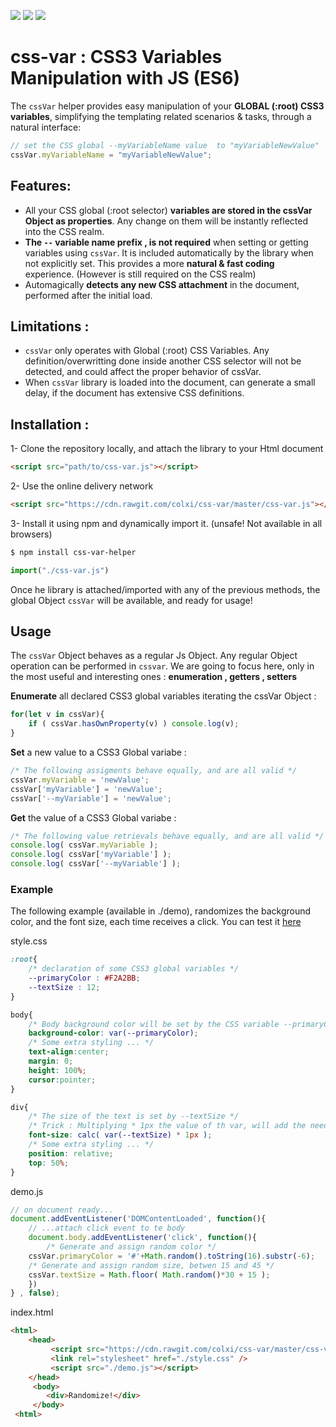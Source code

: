 ![](https://img.shields.io/badge/cdn-cdn.rawgit-green.svg)
![](https://img.shields.io/badge/Javascript-ES6-orange.svg)
![](https://img.shields.io/badge/markup-CSS3-blue.svg)

# css-var : CSS3 Variables Manipulation with JS (ES6)
The `cssVar` helper provides easy manipulation of your **GLOBAL (:root) CSS3 variables**, simplifying the templating related scenarios & tasks, through a natural interface:

```javascript
// set the CSS global --myVariableName value  to "myVariableNewValue"
cssVar.myVariableName = "myVariableNewValue";
```

## Features:
- All your CSS global (:root selector) **variables are stored in the cssVar Object as properties**. Any change on them will be instantly reflected into the CSS realm.
- **The `--` variable name prefix , is not required** when setting or getting variables using `cssVar`. It is included automatically by the library when not explicitly set. This provides a more **natural & fast coding** experience. (However is still required on the CSS realm)
- Automagically **detects any new CSS attachment** in the document, performed after the initial load.

## Limitations :
- `cssVar` only operates with Global (:root) CSS Variables. Any definition/overwritting done inside another CSS selector will not be detected, and could affect the proper behavior of cssVar.
- When `cssVar` library is loaded into the document, can generate a small delay, if the document has extensive CSS definitions.

## Installation :

1- Clone the repository locally, and attach the library to your Html document
 ```html
<script src="path/to/css-var.js"></script>
```

2- Use the online delivery network
 ```html
<script src="https://cdn.rawgit.com/colxi/css-var/master/css-var.js"></script>
```

3- Install it using npm and dynamically import it. (unsafe! Not available in all browsers)
 ```bash
$ npm install css-var-helper
```
```javascript
import("./css-var.js")
```

Once he library is attached/imported with any of the previous methods, the global Object `cssVar` will be available, and ready for usage!

## Usage
The `cssVar` Object behaves as a regular Js Object.  Any regular Object operation can be performed in `cssvar`. We are going to focus here, only in the most useful and interesting ones : **enumeration , getters , setters**

**Enumerate** all declared CSS3 global variables iterating the cssVar Object :
```javascript
for(let v in cssVar){
    if ( cssVar.hasOwnProperty(v) ) console.log(v);
}
```
**Set** a new value to a  CSS3 Global variabe :
```javascript
/* The following assigments behave equally, and are all valid */
cssVar.myVariable = 'newValue';
cssVar['myVariable'] = 'newValue';
cssVar['--myVariable'] = 'newValue';
```
**Get** the value of a CSS3 Global variabe :
```javascript
/* The following value retrievals behave equally, and are all valid */
console.log( cssVar.myVariable );
console.log( cssVar['myVariable'] );
console.log( cssVar['--myVariable'] );
```

### Example
The following example (available in ./demo), randomizes the background color, and the font size, each time receives a click.
You can test it [here](https://colxi.github.io/css-var/demo/)

style.css
```css
:root{
    /* declaration of some CSS3 global variables */
    --primaryColor : #F2A2BB;
    --textSize : 12;
}

body{
    /* Body background color will be set by the CSS variable --primaryColor */
    background-color: var(--primaryColor);
    /* Some extra styling ... */
    text-align:center;
    margin: 0;
    height: 100%;
    cursor:pointer;
}

div{
    /* The size of the text is set by --textSize */
    /* Trick : Multiplying * 1px the value of th var, will add the needd "px" sufix */
    font-size: calc( var(--textSize) * 1px );
    /* Some extra styling ... */
    position: relative;
    top: 50%;
}
```

demo.js
```javascript
// on document ready...
document.addEventListener('DOMContentLoaded', function(){
    // ...attach click event to te body
    document.body.addEventListener('click', function(){
        /* Generate and assign random color */
	cssVar.primaryColor = '#'+Math.random().toString(16).substr(-6);
	/* Generate and assign random size, betwen 15 and 45 */
	cssVar.textSize = Math.floor( Math.random()*30 + 15 );
    })
} , false);
```

index.html
```html
<html>
    <head>
         <script src="https://cdn.rawgit.com/colxi/css-var/master/css-var.js"></script>
         <link rel="stylesheet" href="./style.css" />
         <script src="./demo.js"></script>
    </head>
     <body>
        <div>Randomize!</div>
     </body>
 <html>
 ```
